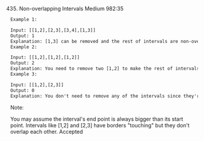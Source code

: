 435. Non-overlapping Intervals
Medium
982:35

```html
Example 1:

Input: [[1,2],[2,3],[3,4],[1,3]]
Output: 1
Explanation: [1,3] can be removed and the rest of intervals are non-overlapping.
Example 2:

Input: [[1,2],[1,2],[1,2]]
Output: 2
Explanation: You need to remove two [1,2] to make the rest of intervals non-overlapping.
Example 3:

Input: [[1,2],[2,3]]
Output: 0
Explanation: You don't need to remove any of the intervals since they're already non-overlapping.
```

Note:

You may assume the interval's end point is always bigger than its start point.
Intervals like [1,2] and [2,3] have borders "touching" but they don't overlap each other.
Accepted